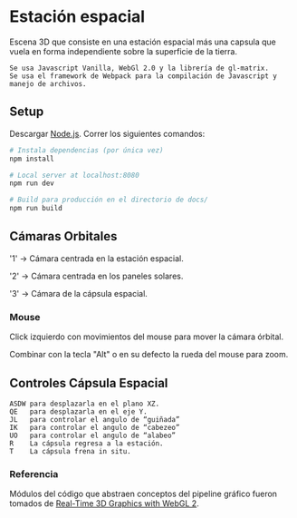 # Estación espacial

Escena 3D que consiste en una estación espacial más una capsula que vuela en
forma independiente sobre la superficie de la tierra.
    
    Se usa Javascript Vanilla, WebGl 2.0 y la librería de gl-matrix.
    Se usa el framework de Webpack para la compilación de Javascript y manejo de archivos.

## Setup
Descargar [Node.js](https://nodejs.org/en/download/).
Correr los siguientes comandos:

``` bash
# Instala dependencias (por única vez)
npm install

# Local server at localhost:8080
npm run dev

# Build para producción en el directorio de docs/
npm run build
```

## Cámaras Orbitales
'1' -> Cámara centrada en la estación espacial.

'2' -> Cámara centrada en los paneles solares.

'3' -> Cámara de la cápsula espacial.

### Mouse
Click izquierdo con movimientos del mouse para mover la cámara órbital.

Combinar con la tecla "Alt" o en su defecto la rueda del mouse para zoom.

## Controles Cápsula Espacial

    ASDW para desplazarla en el plano XZ.
    QE   para desplazarla en el eje Y.
    JL   para controlar el angulo de “guiñada”
    IK   para controlar el angulo de “cabezeo”
    UO   para controlar el angulo de “alabeo”
    R    La cápsula regresa a la estación.
    T    La cápsula frena in situ.


### Referencia
Módulos del código que abstraen conceptos del pipeline gráfico fueron tomados de [Real-Time 3D Graphics with WebGL 2](https://github.com/PacktPublishing/Real-Time-3D-Graphics-with-WebGL-2).
